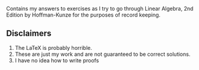Contains my answers to exercises as I try to go through Linear Algebra, 2nd Edition by Hoffman-Kunze for the purposes of record keeping.

## Disclaimers
1. The LaTeX is probably horrible.
2. These are just my work and are not guaranteed to be correct solutions.
3. I have no idea how to write proofs
